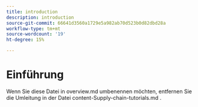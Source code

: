 ```yaml
---
title: introduction
description: introduction
source-git-commit: 66641d3560a1729e5a982ab70d523b0d82dbd28a
workflow-type: tm+mt
source-wordcount: '19'
ht-degree: 15%

---
```


# Einführung

Wenn Sie diese Datei in overview.md umbenennen möchten, entfernen Sie die Umleitung in der Datei content-Supply-chain-tutorials.md .
